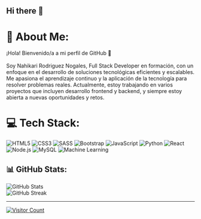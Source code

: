 ## Hi there 👋

# 💫 About Me:
¡Hola! Bienvenido/a a mi perfil de GitHub 🚀<br><br>
Soy Nahikari Rodriguez Nogales, Full Stack Developer en formación, con un enfoque en el desarrollo de soluciones tecnológicas eficientes y escalables. Me apasiona el aprendizaje continuo y la aplicación de la tecnología para resolver problemas reales. Actualmente, estoy trabajando en varios proyectos que incluyen desarrollo frontend y backend, y siempre estoy abierta a nuevas oportunidades y retos.

# 💻 Tech Stack:
![HTML5](https://img.shields.io/badge/html5-%23E34F26.svg?style=for-the-badge&logo=html5&logoColor=white) 
![CSS3](https://img.shields.io/badge/css3-%231572B6.svg?style=for-the-badge&logo=css3&logoColor=white)
![SASS](https://img.shields.io/badge/SASS-hotpink.svg?style=for-the-badge&logo=SASS&logoColor=white)
![Bootstrap](https://img.shields.io/badge/bootstrap-%238511FA.svg?style=for-the-badge&logo=bootstrap&logoColor=white)
![JavaScript](https://img.shields.io/badge/javascript-%23323330.svg?style=for-the-badge&logo=javascript&logoColor=%23F7DF1E) 
![Python](https://img.shields.io/badge/python-3670A0?style=for-the-badge&logo=python&logoColor=ffdd54) 
![React](https://img.shields.io/badge/react-%2320232a.svg?style=for-the-badge&logo=react&logoColor=%2361DAFB) 
![Node.js](https://img.shields.io/badge/node.js-43853D?style=for-the-badge&logo=node.js&logoColor=white)
![MySQL](https://img.shields.io/badge/mysql-%2300f.svg?style=for-the-badge&logo=mysql&logoColor=white)
![Machine Learning](https://img.shields.io/badge/machine%20learning-%23FF6F00.svg?style=for-the-badge&logo=tensorflow&logoColor=white)

## 📊 GitHub Stats:
![GitHub Stats](https://github-readme-stats.vercel.app/api?username=naahiki&theme=radical&hide_border=true&show_icons=true)<br/>
![GitHub Streak](https://github-readme-streak-stats.herokuapp.com/?user=naahiki&theme=radical&hide_border=true)<br/>

---

[![Visitor Count](https://visitcount.itsvg.in/api?id=naahiki&icon=8&color=0)](https://visitcount.itsvg.in)

<!-- Proudly created with GPRM ( https://gprm.itsvg.in ) -->
